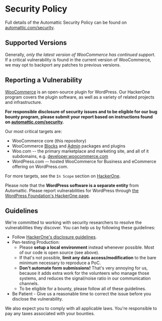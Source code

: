 # Security Policy

Full details of the Automattic Security Policy can be found on [automattic.com/security](https://automattic.com/security/).

## Supported Versions

Generally, *only the latest version of WooCommerce has continued support*. If a critical vulnerability is found in the current version of WooCommerce, we may opt to backport any patches to previous versions. 

## Reporting a Vulnerability

[WooCommerce](https://wordpress.org/plugins/woocommerce) is an open-source plugin for WordPress. Our HackerOne program covers the plugin software, as well as a variety of related projects and infrastructure.

**For responsible disclosure of security issues and to be eligible for our bug bounty program, please submit your report based on instructions found on [automattic.com/security](https://automattic.com/security).**

Our most critical targets are:

* WooCommerce core (this repository)
* WooCommerce [Blocks](https://wordpress.org/plugins/woo-gutenberg-products-block/) and [Admin](https://wordpress.org/plugins/woocommerce-admin/) packages and plugins
* Woo.com -- the primary marketplace and marketing site, and all of it subdomains, e.g. [developer.woocommerce.com](https://developer.woo.com/)
* WordPress.com -- hosted WooCommerce for Business and eCommerce offering on WordPress.com.

For more targets, see the `In Scope` section on [HackerOne](https://hackerone.com/automattic).

Please note that the **WordPress software is a separate entity** from Automattic. Please report vulnerabilities for WordPress through [the WordPress Foundation's HackerOne page](https://hackerone.com/wordpress).

## Guidelines

We're committed to working with security researchers to resolve the vulnerabilities they discover. You can help us by following these guidelines:

*   Follow [HackerOne's disclosure guidelines](https://www.hackerone.com/disclosure-guidelines).
*   Pen-testing Production:
    *   Please **setup a local environment** instead whenever possible. Most of our code is open source (see above).
    *   If that's not possible, **limit any data access/modification** to the bare minimum necessary to reproduce a PoC.
    *   **Don't automate form submissions!** That's very annoying for us, because it adds extra work for the volunteers who manage those systems, and reduces the signal/noise ratio in our communication channels.
    *   To be eligible for a bounty, please follow all of these guidelines.
*   Be Patient - Give us a reasonable time to correct the issue before you disclose the vulnerability.

We also expect you to comply with all applicable laws. You're responsible to pay any taxes associated with your bounties.

